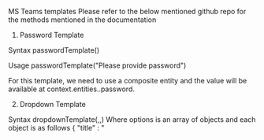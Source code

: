 MS Teams templates
Please refer to the below mentioned github repo for the methods mentioned in the documentation

1. Password Template

Syntax
passwordTemplate(<string to be displayed>)

Usage
passwordTemplate("Please provide password")

For this template, we need to use a composite entity and the value will be available at context.entities.<entityName>.password.


2. Dropdown Template

Syntax
dropdownTemplate(<string to be displayed>,<placeholder text>,<options>)
Where options is an array of objects and each object is as follows
    {
        "title" : "<title>",
        "payload" : "<payload>"
    }

Usage
dropdownTemplate("Please choose option from below","select option",[{"title": "option1","payload": "option1"},{"title": "option2","payload": "option2"},{"title": "option3","payload": "option3"}])

For this template, we need to use a composite entity and the value will be available at context.entities.<entityName>.choice.


3. Button Template

Syntax
buttonTemplate(<string to be displayed>,<options>)
Where options is an array of objects and each object is as follows
    Button
        {
            "type" : "postback"
            "title" : "<title>",
            "payload" : "<payload>"
        }
    URL
        {
            "type" : "url"
            "title" : "<title>",
            "url" : "<URL>"
        }

Usage
buttonTemplate("buttons to test", [{"type": "postback", "title": "button1","payload": "b1"}, { "type": "postback", "title": "button2", "payload": "b2" }, { "type": "url", "title": "google", "url": "https://www.google.com" }, { "type": "postback", "title": "button3", "payload": "b3" }, { "type": "postback", "title": "button4", "payload": "b4" }, { "type": "postback", "title": "button5", "payload": "b5" }, { "type": "postback", "title": "button6", "payload": "b6" }, { "type": "postback", "title": "button7", "payload": "b7" }, { "type": "url", "title": "bots", "url": "https://bots.kore.ai" }, { "type": "postback", "title": "button8", "payload": "b8" }, { "type": "postback", "title": "button9", "payload": "b9" }, { "type": "postback", "title": "button10", "payload": "b10" }, { "type": "postback", "title": "button11", "payload": "b11" }, { "type": "url", "title": "youtube", "url": "https://www.youtube.com" }])))


4. Table Template
Syntax
tableTemplate(<string to be displayed>,<options>)
Where options is an object and has two keys i.e columns and rows
    {
        "columns" :[
        {
            "name" : "<cloumn 1 name>",
            "align" : "<left/center/right>" // optional
        }
    ]
    "rows" : [
            [{
                "text":<value>,
                "align" : ""<left/center/right>" //optional
            }]
        ]
    }
Usage
tableTemplate("Here are the ticket details",  {
    "columns": [
        {"name": "column1"},{"name": "column2","align": "center"},{"name": "column3","align": "right"}
    ],
    "rows": [
        [{ "text": "value11" }, { "text": "value12", "align": "center" }, { "text": "value13", "align": "right" }],
        [{ "text": "value21" }, { "text": "value22", "align": "center" }, { "text": "value23", "align": "right" }],
        [{ "text": "value31" }, { "text": "value32", "align": "center" }, { "text": "value33", "align": "right" }]
    ]
})


5. Image Template
Syntax
imageTemplate(<string to be displayed>, "image url")
Usage
imageTemplate("Here is the image","https://upload.wikimedia.org/wikipedia/commons/thumb/4/49/Seattle_monorail01_2008-02-25.jpg/1024px-Seattle_monorail01_2008-02-25.jpg")


6. Carousel Template

Syntax
tableTemplate(<string to be displayed>,<options>)
Where options is an array of objects and each object is as follows
{
	"Image_url" : "url" //optional
    "title": "<title>",
	"subtitle": "<subtitle>",
	"default_actions": [
        {
            "type" : "postback"
            "title" : "<title>",
            "payload" : "<payload>"
        }
        //or
        {
            "type" : "url"
            "title" : "<title>",
            "url" : "<URL>"
        }  
	] //optional
}

Usage
carouselTemplate("Here are the carousel items",[
    {
        "image_url": "https://upload.wikimedia.org/wikipedia/commons/thumb/4/49/Seattle_monorail01_2008-02-25.jpg/1024px-Seattle_monorail01_2008-02-25.jpg",
        "title": "Carouse1",
        "subtitle": "This is carousel1 template",
        "default_actions": [
            { "type": "postback", "title": "button1", "payload": "b1" },
            { "type": "url", "title": "google", "url": "https://www.google.com" }
        ]
    },
    {
        "image_url": "https://upload.wikimedia.org/wikipedia/commons/thumb/4/49/Seattle_monorail01_2008-02-25.jpg/1024px-Seattle_monorail01_2008-02-25.jpg",
        "title": "Carouse2",
        "subtitle": "This is carousel2 template",
        "default_actions": [
            { "type": "postback", "title": "button2", "payload": "b2" }
        ]
    },
    {
        "title": "Carouse1",
        "subtitle": "This is carousel3 template",
        "default_actions": [
            { "type": "postback", "title": "button3", "payload": "b3" },
            { "type": "url", "title": "google", "url": "https://www.google.com" }
        ]
    }
])


7. Multiselect Template

Syntax
multiSelectTemplate(<string to be displayed>,<options>)
Where options is an array of choices(strings)

Usage
multiSelectTemplate("Please choose choices from below",["User1","User2","User3","User4","User5"])

For this template, we need to use a composite entity and the value will be available at context.entities.<entityName>. The entity will contains object with the choices as keys. The selected keys value will be true and the remaining keys will be false.


8. Date Template

Syntax
dateTemplate(<string to be displayed>)

Usage
dateTemplate("Please choose the date from below")

For this template, we need to use a composite entity and the value will be available at context.entities.<entityName>.date.